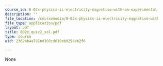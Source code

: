 ```yaml
---
course_id: 8-02x-physics-ii-electricity-magnetism-with-an-experimental-focus-spring-2005
description: ''
file_location: /coursemedia/8-02x-physics-ii-electricity-magnetism-with-an-experimental-focus-spring-2005/2362ab4a791bd108cd610eb025aeb2f8_802x_quiz2_sol.pdf
file_type: application/pdf
layout: pdf
title: 802x_quiz2_sol.pdf
type: course
uid: 2362ab4a791bd108cd610eb025aeb2f8

---
```

None